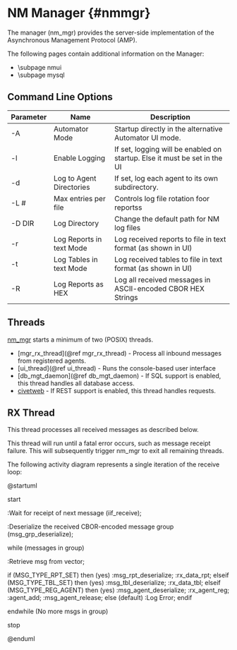 NM Manager                              {#nmmgr}
========

The manager (nm_mgr) provides the server-side implementation of the
Asynchronous Management Protocol (AMP).

The following pages contain additional information on the Manager:
- \subpage nmui
- \subpage mysql

## Command Line Options

 | Parameter | Name                     | Description                                                               |
 |-----------|--------------------------|---------------------------------------------------------------------------|
 | -A        | Automator Mode           | Startup directly in the alternative Automator UI mode.                    |
 | -l        | Enable Logging           | If set, logging will be enabled on startup. Else it must be set in the UI |
 | -d        | Log to Agent Directories | If set, log each agent to its own subdirectory.                           |
 | -L #      | Max entries per file     | Controls log file rotation foor reportss                                  |
 | -D DIR    | Log Directory            | Change the default path for NM log files                                  |
 | -r        | Log Reports in text Mode | Log received reports to file in text format (as shown in UI)              |
 | -t        | Log Tables in text Mode  | Log received tables to file in text format (as shown in UI)               |
 | -R        | Log Reports as HEX       | Log all received messages in ASCII-encoded CBOR HEX Strings               |



## Threads
[nm_mgr](nm_mgr.c) starts a minimum of two (POSIX) threads.

- [mgr_rx_thread](@ref mgr_rx_thread) - Process all inbound messages from registered agents.
- [ui_thread](@ref ui_thread) - Runs the console-based user interface
- [db_mgt_daemon](@ref db_mgt_daemon) - If SQL support is enabled, this thread handles all database access.
- [civetweb](https://github.com/civetweb/civetweb) - If REST support is enabled, this thread handles requests.

## RX Thread
This thread processes all received messages as described below.

This thread will run until a fatal error occurs, such as message receipt failure.  This will subsequently trigger nm_mgr to exit all remaining threads.

The following activity diagram represents a single iteration of the receive loop:

@startuml

start

:Wait for receipt of next message (iif_receive);

:Deserialize the received CBOR-encoded message group (msg_grp_deserialize);

while (messages in group)

:Retrieve msg from vector;

if (MSG_TYPE_RPT_SET) then (yes)
    :msg_rpt_deserialize;
    :rx_data_rpt;
elseif (MSG_TYPE_TBL_SET) then (yes)
    :msg_tbl_deserialize;
    :rx_data_tbl;
elseif (MSG_TYPE_REG_AGENT) then (yes)
    :msg_agent_deserialize;
    :rx_agent_reg;
    :agent_add;
    :msg_agent_release;
else (default)
    :Log Error;
endif

endwhile (No more msgs in group)

stop

@enduml
